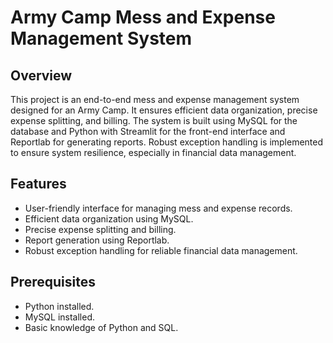 # Army Camp Mess and Expense Management System 

## Overview
This project is an end-to-end mess and expense management system designed for an Army Camp. It ensures efficient data organization, precise expense splitting, and billing. The system is built using MySQL for the database and Python with Streamlit for the front-end interface and Reportlab for generating reports. Robust exception handling is implemented to ensure system resilience, especially in financial data management.

## Features

* User-friendly interface for managing mess and expense records.
* Efficient data organization using MySQL.
* Precise expense splitting and billing.
* Report generation using Reportlab.
* Robust exception handling for reliable financial data management.

## Prerequisites

* Python installed.
* MySQL installed.
* Basic knowledge of Python and SQL.
